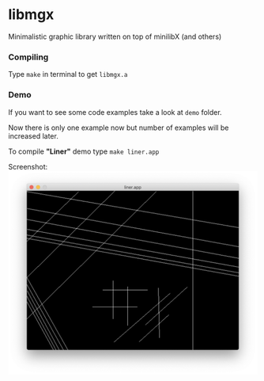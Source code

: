 # libmgx
Minimalistic graphic library written on top of minilibX (and others)

### Compiling
Type ```make``` in terminal to get ```libmgx.a```

### Demo
If you want to see some code examples take a look at ```demo``` folder.

Now there is only one example now but number of examples will be increased later.

To compile __"Liner"__ demo type ```make liner.app```

Screenshot:
![Liner Screenshot](./demo/images/liner.png)